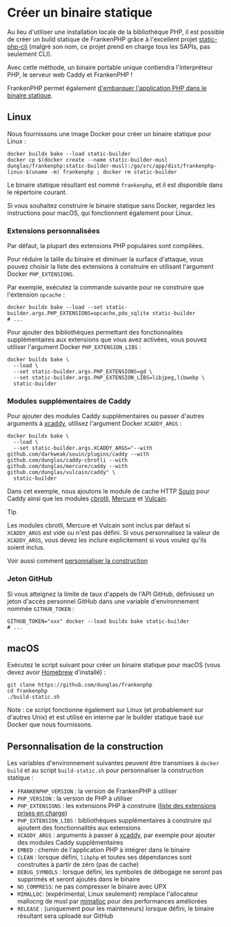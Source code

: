 # Créer un binaire statique

Au lieu d'utiliser une installation locale de la bibliothèque PHP, il est possible de créer un build statique de FrankenPHP grâce à l'excellent projet [static-php-cli](https://github.com/crazywhalecc/static-php-cli) (malgré son nom, ce projet prend en charge tous les SAPIs, pas seulement CLI).

Avec cette méthode, un binaire portable unique contiendra l'interpréteur PHP, le serveur web Caddy et FrankenPHP !

FrankenPHP permet également [d'embarquer l'application PHP dans le binaire statique](embed.md).

## Linux

Nous fournissons une image Docker pour créer un binaire statique pour Linux :

```console
docker buildx bake --load static-builder
docker cp $(docker create --name static-builder-musl dunglas/frankenphp:static-builder-musl):/go/src/app/dist/frankenphp-linux-$(uname -m) frankenphp ; docker rm static-builder
```

Le binaire statique résultant est nommé `frankenphp`, et il est disponible dans le répertoire courant.

Si vous souhaitez construire le binaire statique sans Docker, regardez les instructions pour macOS, qui fonctionnent également pour Linux.

### Extensions personnalisées

Par défaut, la plupart des extensions PHP populaires sont compilées.

Pour réduire la taille du binaire et diminuer la surface d'attaque, vous pouvez choisir la liste des extensions à construire en utilisant l'argument Docker `PHP_EXTENSIONS`.

Par exemple, exécutez la commande suivante pour ne construire que l'extension `opcache` :

```console
docker buildx bake --load --set static-builder.args.PHP_EXTENSIONS=opcache,pdo_sqlite static-builder
# ...
```

Pour ajouter des bibliothèques permettant des fonctionnalités supplémentaires aux extensions que vous avez activées, vous pouvez utiliser l'argument Docker `PHP_EXTENSION_LIBS` :

```console
docker buildx bake \
  --load \
  --set static-builder.args.PHP_EXTENSIONS=gd \
  --set static-builder.args.PHP_EXTENSION_LIBS=libjpeg,libwebp \
  static-builder
```

### Modules supplémentaires de Caddy

Pour ajouter des modules Caddy supplémentaires ou passer d'autres arguments à [xcaddy](https://github.com/caddyserver/xcaddy), utilisez l'argument Docker `XCADDY_ARGS` :

```console
docker buildx bake \
  --load \
  --set static-builder.args.XCADDY_ARGS="--with github.com/darkweak/souin/plugins/caddy --with github.com/dunglas/caddy-cbrotli --with github.com/dunglas/mercure/caddy --with github.com/dunglas/vulcain/caddy" \
  static-builder
```

Dans cet exemple, nous ajoutons le module de cache HTTP [Souin](https://souin.io) pour Caddy ainsi que les modules [cbrotli](https://github.com/dunglas/caddy-cbrotli), [Mercure](https://mercure.rocks) et [Vulcain](https://vulcain.rocks).

> [!TIP]
>
> Les modules cbrotli, Mercure et Vulcain sont inclus par défaut si `XCADDY_ARGS` est vide ou n'est pas défini.
> Si vous personnalisez la valeur de `XCADDY_ARGS`, vous devez les inclure explicitement si vous voulez qu'ils soient inclus.

Voir aussi comment [personnaliser la construction](#personnalisation-de-la-construction)

### Jeton GitHub

Si vous atteignez la limite de taux d'appels de l'API GitHub, définissez un jeton d'accès personnel GitHub dans une variable d'environnement nommée `GITHUB_TOKEN` :

```console
GITHUB_TOKEN="xxx" docker --load buildx bake static-builder
# ...
```

## macOS

Exécutez le script suivant pour créer un binaire statique pour macOS (vous devez avoir [Homebrew](https://brew.sh/) d'installé) :

```console
git clone https://github.com/dunglas/frankenphp
cd frankenphp
./build-static.sh
```

Note : ce script fonctionne également sur Linux (et probablement sur d'autres Unix) et est utilisé en interne par le builder statique basé sur Docker que nous fournissons.

## Personnalisation de la construction

Les variables d'environnement suivantes peuvent être transmises à `docker build` et au script `build-static.sh` pour personnaliser la construction statique :

* `FRANKENPHP_VERSION` : la version de FrankenPHP à utiliser
* `PHP_VERSION` : la version de PHP à utiliser
* `PHP_EXTENSIONS` : les extensions PHP à construire ([liste des extensions prises en charge](https://static-php.dev/en/guide/extensions.html))
* `PHP_EXTENSION_LIBS` : bibliothèques supplémentaires à construire qui ajoutent des fonctionnalités aux extensions
* `XCADDY_ARGS` : arguments à passer à [xcaddy](https://github.com/caddyserver/xcaddy), par exemple pour ajouter des modules Caddy supplémentaires
* `EMBED` : chemin de l'application PHP à intégrer dans le binaire
* `CLEAN` : lorsque défini, `libphp` et toutes ses dépendances sont construites à partir de zéro (pas de cache)
* `DEBUG_SYMBOLS` : lorsque défini, les symboles de débogage ne seront pas supprimés et seront ajoutés dans le binaire
* `NO_COMPRESS`: ne pas compresser le binaire avec UPX
* `MIMALLOC`: (expérimental, Linux seulement) remplace l'allocateur mallocng de musl par [mimalloc](https://github.com/microsoft/mimalloc) pour des performances améliorées
* `RELEASE` : (uniquement pour les mainteneurs) lorsque défini, le binaire résultant sera uploadé sur GitHub
